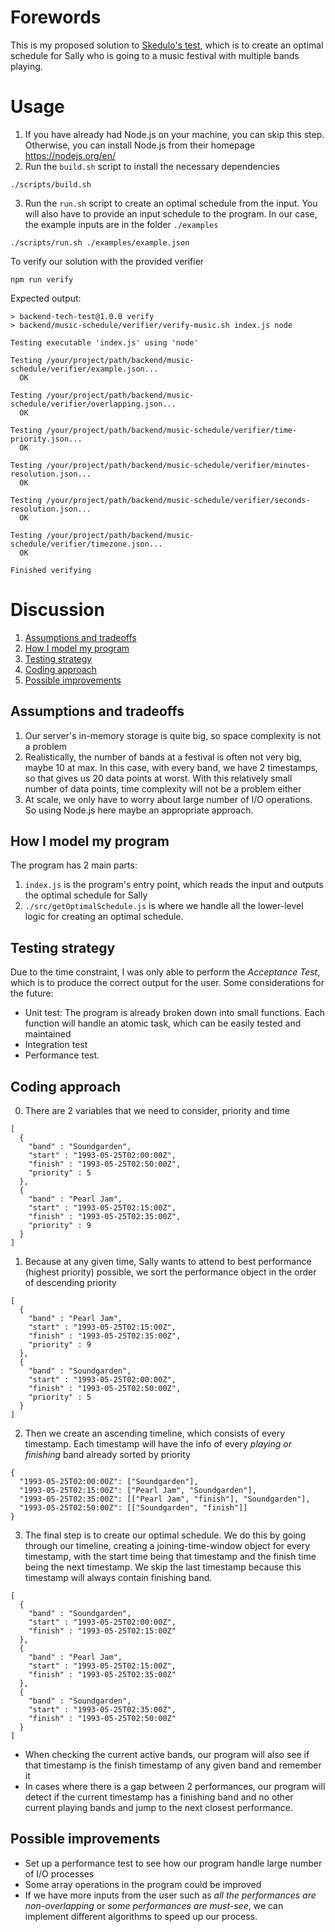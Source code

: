 # Forewords
This is my proposed solution to [Skedulo's test](https://github.com/Skedulo/backend-tech-test), which is to create an optimal schedule for Sally who is going to a music festival with multiple bands playing.
# Usage
1. If you have already had Node.js on your machine, you can skip this step. Otherwise, you can install Node.js from their homepage https://nodejs.org/en/
2. Run the `build.sh` script to install the necessary dependencies
```
./scripts/build.sh
```
3. Run the `run.sh` script to create an optimal schedule from the input. You will also have to provide an input schedule to the program. In our case, the example inputs are in the folder `./examples`
```
./scripts/run.sh ./examples/example.json
```
To verify our solution with the provided verifier
```
npm run verify
```
Expected output:
```
> backend-tech-test@1.0.0 verify
> backend/music-schedule/verifier/verify-music.sh index.js node

Testing executable 'index.js' using 'node'

Testing /your/project/path/backend/music-schedule/verifier/example.json...
  OK

Testing /your/project/path/backend/music-schedule/verifier/overlapping.json...
  OK

Testing /your/project/path/backend/music-schedule/verifier/time-priority.json...
  OK

Testing /your/project/path/backend/music-schedule/verifier/minutes-resolution.json...
  OK

Testing /your/project/path/backend/music-schedule/verifier/seconds-resolution.json...
  OK

Testing /your/project/path/backend/music-schedule/verifier/timezone.json...
  OK

Finished verifying
```
# Discussion
1. [Assumptions and tradeoffs](#assumptions-and-tradeoffs)
2. [How I model my program](#how-i-model-my-program)
3. [Testing strategy](#testing-strategy)
4. [Coding approach](#coding-approach)
5. [Possible improvements](#possible-improvements)

## Assumptions and tradeoffs
1. Our server's in-memory storage is quite big, so space complexity is not a problem
2. Realistically, the number of bands at a festival is often not very big, maybe 10 at max. In this case, with every band, we have 2 timestamps, so that gives us 20 data points at worst. With this relatively small number of data points, time complexity will not be a problem either
3. At scale, we only have to worry about large number of I/O operations. So using Node.js here maybe an appropriate approach.

## How I model my program
The program has 2 main parts:
1. `index.js` is the program's entry point, which reads the input and outputs the optimal schedule for Sally
2. `./src/getOptimalSchedule.js` is where we handle all the lower-level logic for creating an optimal schedule.

## Testing strategy
Due to the time constraint, I was only able to perform the _Acceptance Test_, which is to produce the correct output for the user. Some considerations for the future:
- Unit test: The program is already broken down into small functions. Each function will handle an atomic task, which can be easily tested and maintained
- Integration test
- Performance test.

## Coding approach
0. There are 2 variables that we need to consider, priority and time
```
[
  {
    "band" : "Soundgarden",
    "start" : "1993-05-25T02:00:00Z",
    "finish" : "1993-05-25T02:50:00Z",
    "priority" : 5
  },
  {
    "band" : "Pearl Jam",
    "start" : "1993-05-25T02:15:00Z",
    "finish" : "1993-05-25T02:35:00Z",
    "priority" : 9
  }
]
```
1. Because at any given time, Sally wants to attend to best performance (highest priority) possible, we sort the performance object in the order of descending priority
```
[
  {
    "band" : "Pearl Jam",
    "start" : "1993-05-25T02:15:00Z",
    "finish" : "1993-05-25T02:35:00Z",
    "priority" : 9
  },
  {
    "band" : "Soundgarden",
    "start" : "1993-05-25T02:00:00Z",
    "finish" : "1993-05-25T02:50:00Z",
    "priority" : 5
  }
]
```
2. Then we create an ascending timeline, which consists of every timestamp. Each timestamp will have the info of every _playing or finishing_ band already sorted by priority
```
{
  "1993-05-25T02:00:00Z": ["Soundgarden"],
  "1993-05-25T02:15:00Z": ["Pearl Jam", "Soundgarden"],
  "1993-05-25T02:35:00Z": [["Pearl Jam", "finish"], "Soundgarden"],
  "1993-05-25T02:50:00Z": [["Soundgarden", "finish"]]
}
```
3. The final step is to create our optimal schedule. We do this by going through our timeline, creating a joining-time-window object for every timestamp, with the start time being that timestamp and the finish time being the next timestamp. We skip the last timestamp because this timestamp will always contain finishing band.
```
[
  {
    "band" : "Soundgarden",
    "start" : "1993-05-25T02:00:00Z",
    "finish" : "1993-05-25T02:15:00Z"
  },
  {
    "band" : "Pearl Jam",
    "start" : "1993-05-25T02:15:00Z",
    "finish" : "1993-05-25T02:35:00Z"
  },
  {
    "band" : "Soundgarden",
    "start" : "1993-05-25T02:35:00Z",
    "finish" : "1993-05-25T02:50:00Z"
  }
]
```

- When checking the current active bands, our program will also see if that timestamp is the finish timestamp of any given band and remember it
- In cases where there is a gap between 2 performances, our program will detect if the current timestamp has a finishing band and no other current playing bands and jump to the next closest performance.

## Possible improvements
- Set up a performance test to see how our program handle large number of I/O processes
- Some array operations in the program could be improved
- If we have more inputs from the user such as _all the performances are non-overlapping_ or _some performances are must-see_, we can implement different algorithms to speed up our process.
